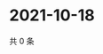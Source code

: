 # 2021-10-18

共 0 条

<!-- BEGIN WEIBO -->
<!-- 最后更新时间 Mon Oct 18 2021 02:15:04 GMT+0800 (China Standard Time) -->

<!-- END WEIBO -->
